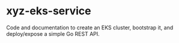 # xyz-eks-service
Code and documentation to create an EKS cluster, bootstrap it, and deploy/expose a simple Go REST API.
